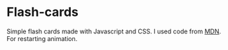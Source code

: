 # Flash-cards

Simple flash cards made with Javascript and CSS. 
I used code from [MDN](https://developer.mozilla.org/en-US/docs/Web/CSS/CSS_Animations/Tips). For restarting animation. 
